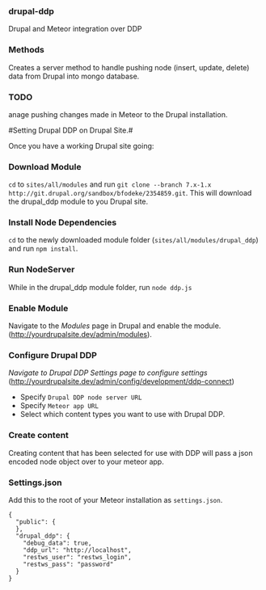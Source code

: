 ### drupal-ddp
Drupal and Meteor integration over DDP

### Methods
Creates a server method to handle pushing node (insert, update, delete) data from Drupal into mongo database.

### TODO
anage pushing changes made in Meteor to the Drupal installation.

#Setting Drupal DDP on Drupal Site.#

Once you have a working Drupal site going:

### Download Module ###
`cd` to `sites/all/modules` and run `git clone --branch 7.x-1.x http://git.drupal.org/sandbox/bfodeke/2354859.git`. This will download the drupal_ddp module to you Drupal site.

### Install Node Dependencies ###
`cd` to the newly downloaded module folder (`sites/all/modules/drupal_ddp`) and run `npm install`.

### Run NodeServer ###
While in the drupal_ddp module folder, run `node ddp.js`

### Enable Module ###
Navigate to the *Modules* page in Drupal and enable the module. (http://yourdrupalsite.dev/admin/modules).

### Configure Drupal DDP ###
*Navigate to Drupal DDP Settings page to configure settings* (http://yourdrupalsite.dev/admin/config/development/ddp-connect)
- Specify `Drupal DDP node server URL`
- Specify `Meteor app URL`
- Select which content types you want to use with Drupal DDP.

### Create content ###
Creating content that has been selected for use with DDP will pass a json encoded node object over to your meteor app.

### Settings.json ###
Add this to the root of your Meteor installation as `settings.json`.

```
{
  "public": {
  },
  "drupal_ddp": {
    "debug_data": true,
    "ddp_url": "http://localhost",
    "restws_user": "restws_login",
    "restws_pass": "password"
  }
}
```
